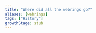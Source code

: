 ```yaml
---
title: "Where did all the webrings go?"
aliases: [webrings]
tags: ["History"]
growthStage: stub
---
```


